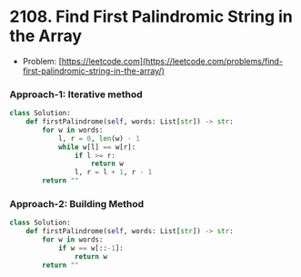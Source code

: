 # 2108. Find First Palindromic String in the Array

- Problem: [https://leetcode.com](https://leetcode.com/problems/find-first-palindromic-string-in-the-array/)

### Approach-1: Iterative method
```python
class Solution:
    def firstPalindrome(self, words: List[str]) -> str:
        for w in words:
            l, r = 0, len(w) - 1
            while w[l] == w[r]:
                if l >= r:
                    return w
                l, r = l + 1, r - 1
        return ""
```

### Approach-2: Building Method
```python
class Solution:
    def firstPalindrome(self, words: List[str]) -> str:
        for w in words:
            if w == w[::-1]:
                return w
        return ""
```